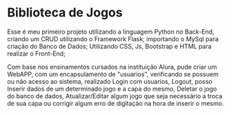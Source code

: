 # Biblioteca de Jogos

Esse é meu primeiro projeto utilizando a linguagem Python no Back-End, criando um CRUD utilizando o Framework Flask; importando o MySql para criação do Banco de Dados; Utilizando CSS, Js, Bootstrap e HTML para realizar o Front-End;

Com base nos ensinamentos cursados na instituição Alura, pude criar um WebAPP, com um encapsulamento de "usuarios", verificando se possuem ou não acesso ao sistema, realizado Login com usuarios, Logout, posso Inserir dados de um determinado jogo e a capa do mesmo, Deletar o jogo do banco de dados, Atualizar/Editar algum jogo que seja necessário a troca de sua capa ou corrigir algum erro de digitação na hora de inserir o mesmo.